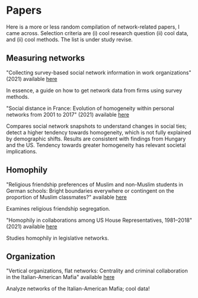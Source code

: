 # Papers 

Here is a more or less random compilation of network-related papers, I came across. Selection criteria are (i) cool research question (ii) cool data, and (ii) cool methods. The list is under study revise.  

## Measuring networks 

"Collecting survey-based social network information in work organizations" (2021) available [here](https://www.sciencedirect.com/science/article/pii/S0378873321000290?dgcid=raven_sd_via_email) 

In essence, a guide on how to get network data from firms using survey methods. 

"Social distance in France: Evolution of homogeneity within personal networks from 2001 to 2017" (2021) available [here](https://www.sciencedirect.com/science/article/pii/S0378873321000435?dgcid=raven_sd_via_email) 

Compares social network snapshots to understand changes in social ties; detect a higher tendency towards homogeneity, which is not fully explained by demographic shifts. Results are consistent with findings from Hungary and the US. Tendency towards greater homogeneity has relevant societal implications. 

## Homophily 

"Religious friendship preferences of Muslim and non-Muslim students in German schools: Bright boundaries everywhere or contingent on the proportion of Muslim classmates?" available [here](https://www.sciencedirect.com/science/article/pii/S0378873321000319?dgcid=raven_sd_via_email#bib0080) 

Examines religious friendship segregation.  

"Homophily in collaborations among US House Representatives, 1981–2018" (2021) available [here](https://www.sciencedirect.com/science/article/pii/S0378873321000332?dgcid=raven_sd_via_email) 

Studies homophily in legislative networks. 

## Organization 

"Vertical organizations, flat networks: Centrality and criminal collaboration in the Italian-American Mafia" available [here](https://www.sciencedirect.com/science/article/pii/S0378873321000472?dgcid=raven_sd_via_email#sec0095)

Analyze networks of the Italian-American Mafia; cool data! 

